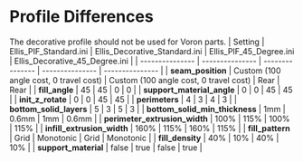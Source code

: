 # Profile Differences
The decorative profile should not be used for Voron parts.
| Setting | Ellis_PIF_Standard.ini | Ellis_Decorative_Standard.ini | Ellis_PIF_45_Degree.ini |  Ellis_Decorative_45_Degree.ini |
| --------------- | --------------- | --------------- | --------------- | --------------- |
| **seam_position** | Custom (100 angle cost, 0 travel cost) | Custom (100 angle cost, 0 travel cost) | Rear | Rear |
| **fill_angle** | 45 | 45 | 0 | 0 |
| **support_material_angle** | 0 | 0 | 45 | 45 |
| **init_z_rotate** | 0 | 0 | 45 | 45 | 
| **perimeters** | 4 | 3 | 4 | 3 | 
| **bottom_solid_layers** | 5 | 3 | 5 | 3 | 
| **bottom_solid_min_thickness** | 1mm | 0.6mm | 1mm | 0.6mm | 
| **perimeter_extrusion_width** | 100% | 115% | 100% | 115% | 
| **infill_extrusion_width** | 160% | 115% | 160% | 115% | 
| **fill_pattern** | Grid | Monotonic | Grid | Monotonic |
| **fill_density** | 40% | 10% | 40% | 10% |
| **support_material** | false | true | false | true |